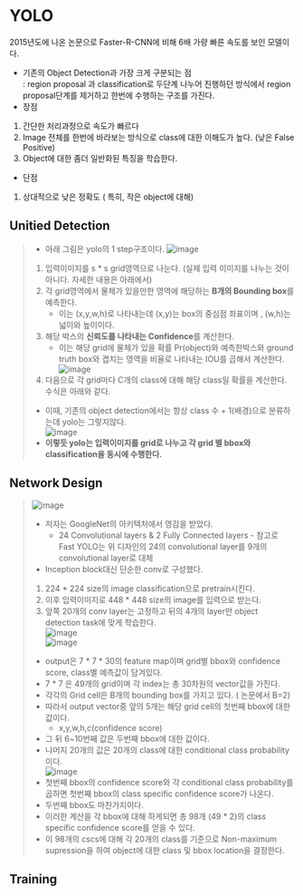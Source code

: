 # YOLO
2015년도에 나온 논문으로 Faster-R-CNN에 비해 6배 가량 빠른 속도를 보인 모델이다.
- 기존의 Object Detection과 가장 크게 구분되는 점\
  : region proposal 과 classification로 두단계 나누어 진행하던 방식에서 region proposal단계를 제거하고 한번에 수행하는 구조를 가진다.
- 장점
1. 간단한 처리과정으로 속도가 빠르다
2. Image 전체를 한번에 바라보는 방식으로 class에 대한 이해도가 높다. (낮은 False Positive)
3. Object에 대한 좀더 일반화된 특징을 학습한다.
- 단점
1. 상대적으로 낮은 정확도 ( 특히, 작은 object에 대해)
  
## Unitied Detection
> - 아래 그림은 yolo의 1 step구조이다.
> ![image](https://user-images.githubusercontent.com/70633080/103399159-03b62600-4b83-11eb-9e08-37e8092110a4.png)
> 1. 입력이미지를 s * s grid영역으로 나눈다. (실제 입력 이미지를 나누는 것이 아니다. 자세한 내용은 아래에서)
> 2. 각 grid영역에서 물체가 있을만한 영역에 해당하는 **B개의 Bounding box**를 예측한다.
>     - 이는 (x,y,w,h)로 나타내는데 (x,y)는 box의 중심점 좌표이며 , (w,h)는 넓이와 높이이다.
> 3. 해당 박스의 **신뢰도를 나타내는 Confidence**를 계산한다.
>     - 이는 해당 grid에 물체가 있을 확률 Pr(object)와 예측한박스와 ground truth box와 겹치는 영역을 비율로 나타내는 IOU를 곱해서 계산한다.
>     ![image](https://user-images.githubusercontent.com/70633080/103399292-b6868400-4b83-11eb-9739-25b079450ddf.png)
> 4. 다음으로 각 grid마다 C개의 class에 대해 해당 class일 확률을 계산한다. 수식은 아래와 같다.
>   - 이때, 기존의 object detection에서는 항상 class 수 + 1(배경)으로 분류하는데 yolo는 그렇지않다.\
>    ![image](https://user-images.githubusercontent.com/70633080/103399316-dcac2400-4b83-11eb-9571-72fffa50a4ac.png)
> - **이렇듯 yolo는 입력이미지를 grid로 나누고 각 grid 별 bbox와 classification을 동시에 수행한다.**

## Network Design
>![image](https://user-images.githubusercontent.com/70633080/103399360-141ad080-4b84-11eb-8ff4-e2891bedacf3.png)
> - 저자는 GoogleNet의 아키텍처에서 영감을 받았다.
>     - 24 Convolutional layers & 2 Fully Connected layers - 참고로 Fast YOLO는 위 디자인의 24의 convolutional layer를 9개의 convolutional layer로 대체
> - Inception block대신 단순한 conv로 구성했다.
> 1. 224 * 224 size의 image classification으로 pretrain시킨다.
> 2. 이후 입력이미지로 448 * 448 size의 image를 입력으로 받는다.
> 3. 앞쪽 20개의 conv layer는 고정하고 뒤의 4개의 layer만 object detection task에 맞게 학습한다.\
> ![image](https://user-images.githubusercontent.com/70633080/103399423-74aa0d80-4b84-11eb-92a5-4ca376ff0410.png)\
> ![image](https://user-images.githubusercontent.com/70633080/103399483-aae78d00-4b84-11eb-8e24-f75765ed33e8.png)
> - output은 7 * 7 * 30의 feature map이며 grid별 bbox와 confidence score, class별 예측값이 담겨있다.
> - 7 * 7 은 49개의 grid이며 각 index는 총 30차원의 vector값을 가진다.
> - 각각의 Grid cell은 B개의 bounding box를 가지고 있다. ( 논문에서 B=2)
> - 따라서 output vector중 앞의 5개는 해당 grid cell의 첫번째 bbox에 대한 값이다.
>     - x,y,w,h,c(confidence score)
> - 그 뒤 6~10번째 값은 두번째 bbox에 대한 값이다.
> - 나머지 20개의 값은 20개의 class에 대한 conditional class probability이다.\
> ![image](https://user-images.githubusercontent.com/70633080/103400690-64e0f800-4b89-11eb-8211-6c934eeb161f.png)
> - 첫번째 bbox의 confidence score와 각 conditional class probability를 곱하면 첫번째 bbox의 class specific confidence score가 나온다.
> - 두번째 bbox도 마찬가지이다.
> - 이러한 계산을 각 bbox에 대해 하게되면 총 98개 (49 * 2)의 class specific confidence score를 얻을 수 있다.
> - 이 98개의 cscs에 대해 각 20개의 class를 기준으로 Non-maximum supression을 하여 object에 대한 class 및 bbox location을 결정한다.

## Training
> 
